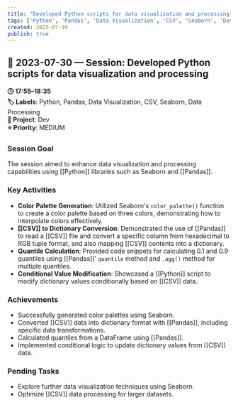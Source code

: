 ```yaml
---
title: "Developed Python scripts for data visualization and processing"
tags: ['Python', 'Pandas', 'Data Visualization', 'CSV', 'Seaborn', 'Data Processing']
created: 2023-07-30
publish: true
---
```


## 📅 2023-07-30 — Session: Developed Python scripts for data visualization and processing

**🕒 17:55–18:35**  
**🏷️ Labels**: Python, Pandas, Data Visualization, CSV, Seaborn, Data Processing  
**📂 Project**: Dev  
**⭐ Priority**: MEDIUM  


### Session Goal
The session aimed to enhance data visualization and processing capabilities using [[Python]] libraries such as Seaborn and [[Pandas]].

### Key Activities
- **Color Palette Generation**: Utilized Seaborn's `color_palette()` function to create a color palette based on three colors, demonstrating how to interpolate colors effectively.
- **[[CSV]] to Dictionary Conversion**: Demonstrated the use of [[Pandas]] to read a [[CSV]] file and convert a specific column from hexadecimal to RGB tuple format, and also mapping [[CSV]] contents into a dictionary.
- **Quantile Calculation**: Provided code snippets for calculating 0.1 and 0.9 quantiles using [[Pandas]]' `quantile` method and `.agg()` method for multiple quantiles.
- **Conditional Value Modification**: Showcased a [[Python]] script to modify dictionary values conditionally based on [[CSV]] data.

### Achievements
- Successfully generated color palettes using Seaborn.
- Converted [[CSV]] data into dictionary format with [[Pandas]], including specific data transformations.
- Calculated quantiles from a DataFrame using [[Pandas]].
- Implemented conditional logic to update dictionary values from [[CSV]] data.

### Pending Tasks
- Explore further data visualization techniques using Seaborn.
- Optimize [[CSV]] data processing for larger datasets.
